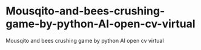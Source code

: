 # Mousqito-and-bees-crushing-game-by-python-AI-open-cv-virtual
Mousqito and bees crushing game by python AI open cv virtual
